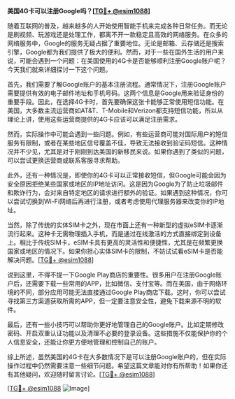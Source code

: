 **美国4G卡可以注册Google吗？[[TG💪+ @esim1088](https://t.me/s/esim1088)]**

随着互联网的普及，越来越多的人开始使用智能手机来完成各种日常任务。而无论是刷视频、玩游戏还是处理工作，都离不开一款稳定且高效的网络服务。在众多的网络服务中，Google的服务无疑占据了重要地位。无论是邮箱、云存储还是搜索引擎，Google都为我们提供了极大的便利。然而，对于一些在国外生活的用户来说，可能会遇到一个问题：在美国使用的4G卡是否能够顺利注册Google账户呢？今天我们就来详细探讨一下这个问题。

首先，我们需要了解Google账户的基本注册流程。通常情况下，注册Google账户需要提供有效的电子邮件地址和手机号码。这两个信息是Google用来验证身份的重要手段。因此，在选择4G卡时，首先要确保这张卡能够正常使用短信功能。在美国，大多数主流运营商如AT&T、T-Mobile和Verizon都支持短信功能，所以从理论上讲，使用这些运营商提供的4G卡应该可以满足注册需求。

然而，实际操作中可能会遇到一些问题。例如，有些运营商可能对国际用户的短信服务有限制，或者在某些地区信号覆盖不佳，导致无法接收到验证码短信。这种情况并不少见，尤其是对于刚刚到达美国的新移民来说。如果你遇到了类似的问题，可以尝试更换运营商或联系客服寻求帮助。

此外，还有一种情况是，即使你的4G卡可以正常接收短信，但Google可能会因为安全原因拒绝某些国家或地区的IP地址访问。这是因为Google为了防止垃圾邮件和欺诈行为，会对来自特定地区的请求进行额外的验证。如果遇到这种情况，你可以尝试切换到Wi-Fi网络后再进行注册，或者考虑使用代理服务器来改变你的IP地址。

当然，除了传统的实体SIM卡之外，现在市面上还有一种新型的虚拟eSIM卡逐渐流行起来。这种卡无需物理插入手机，而是通过在线激活的方式直接绑定到设备上。相比于传统SIM卡，eSIM卡具有更高的灵活性和便捷性，尤其是在频繁更换国家或地区的情况下。如果你担心实体SIM卡的限制，不妨试试看eSIM卡是否能解决问题。[[TG💪+ @esim1088](https://t.me/s/esim1088)]

说到这里，不得不提一下Google Play商店的重要性。很多用户在注册Google账户后，还需要下载一些常用的APP，比如微信、支付宝等。而在美国，由于网络环境的不同，部分应用可能无法直接通过Google Play商店下载。这时，你可以尝试寻找第三方渠道获取所需的APP，但一定要注意安全性，避免下载来源不明的软件。

最后，还有一些小技巧可以帮助你更好地管理自己的Google账户。比如定期修改密码、开启双重认证功能以及清理不必要的登录设备。这些措施不仅能保护你的个人信息安全，还能让你更方便地管理和控制自己的账户。

综上所述，虽然美国的4G卡在大多数情况下是可以注册Google账户的，但在实际操作过程中仍然需要注意一些细节问题。希望这篇文章能对你有所帮助！如果你还有其他疑问，欢迎随时留言讨论。[[TG💪+ @esim1088](https://t.me/s/esim1088)]

[[TG💪+ @esim1088](https://t.me/s/esim1088) ![Image](https://i.postimg.cc/4NQfJmqS/Snipaste-2025-05-13-00-14-12.png)]